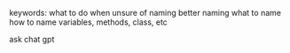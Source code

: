keywords:
	what to do when unsure of naming
	better naming
	what to name
	how to name variables, methods, class, etc

ask chat gpt